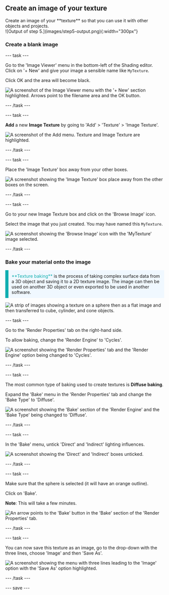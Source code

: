 ## Create an image of your texture

<div style="display: flex; flex-wrap: wrap">
<div style="flex-basis: 200px; flex-grow: 1; margin-right: 15px;">
Create an image of your **texture** so that you can use it with other objects and projects.
</div>
<div>
![Output of step 5.](images/step5-output.png){:width="300px"}
</div>
</div>

### Create a blank image

--- task ---

Go to the 'Image Viewer' menu in the bottom-left of the Shading editor. Click on '+ New' and give your image a sensible name like `MyTexture`.

Click OK and the area will become black. 

![A screenshot of the Image Viewer menu with the '+ New' section highlighted. Arrows point to the filename area and the OK button.](images/image-viewer.png)

--- /task ---

--- task ---

**Add** a new **Image Texture** by going to 'Add' > 'Texture' > 'Image Texture'.

![A screenshot of the Add menu. Texture and Image Texture are highlighted.](images/image-texture.png)

--- /task ---

--- task ---

Place the 'Image Texture' box away from your other boxes.

![A screenshot showing the 'Image Texture' box place away from the other boxes on the screen.](images/place-texture.png)

--- /task ---

--- task ---

Go to your new Image Texture box and click on the 'Browse Image' icon. 

Select the image that you just created. You may have named this `MyTexture`.

![A screenshot showing the 'Browse Image' icon with the 'MyTexture' image selected.](images/add-mytexture.png)

--- /task ---

### Bake your material onto the image

<p style="border-left: solid; border-width:10px; border-color: #0faeb0; background-color: aliceblue; padding: 10px;">
<span style="color: #0faeb0">**Texture baking**</span> is the process of taking complex surface data from a 3D object and saving it to a 2D texture image. The image can then be used on another 3D object or even exported to be used in another software.

![A strip of images showing a texture on a sphere then as a flat image and then transferred to cube, cylinder, and cone objects.](images/render-engine.png)
</p>

--- task ---

Go to the 'Render Properties' tab on the right-hand side. 

To allow baking, change the 'Render Engine' to 'Cycles'.

![A screenshot showing the 'Render Properties' tab and the 'Render Engine' option being changed to 'Cycles'.](images/render-engine.png)

--- /task ---

--- task ---

The most common type of baking used to create textures is **Diffuse baking**. 

Expand the 'Bake' menu in the 'Render Properties' tab and change the 'Bake Type' to 'Diffuse'.

![A screenshot showing the 'Bake' section of the 'Render Engine' and the 'Bake Type' being changed to 'Diffuse'.](images/diffuse-bake.png)

--- /task ---

--- task ---

In the 'Bake' menu, untick 'Direct' and 'Indirect' lighting influences.

![A screenshot showing the 'Direct' and 'Indirect' boxes unticked.](images/untick.png)

--- /task ---

--- task ---

Make sure that the sphere is selected (it will have an orange outline). 

Click on 'Bake'.

**Note**: This will take a few minutes. 

![An arrow points to the 'Bake' button in the 'Bake' section of the 'Render Properties' tab.](images/bake.png)

--- /task ---

--- task ---

You can now save this texture as an image, go to the drop-down with the three lines, choose 'Image' and then 'Save As'.

![A screenshot showing the menu with three lines leading to the 'Image' option with the 'Save As' option highlighted.](images/save-texture.png)

--- /task ---

--- save ---